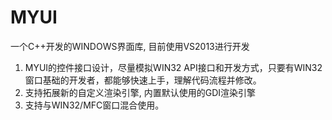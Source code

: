 # MYUI
 一个C++开发的WINDOWS界面库, 目前使用VS2013进行开发





1. MYUI的控件接口设计，尽量模拟WIN32 API接口和开发方式，只要有WIN32窗口基础的开发者，都能够快速上手，理解代码流程并修改。
2. 支持拓展新的自定义渲染引擎,  内置默认使用的GDI渲染引擎
3. 支持与WIN32/MFC窗口混合使用。